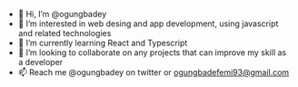 - 👋 Hi, I’m @ogungbadey
- 👀 I’m interested in web desing and app development, using javascript and related technologies
- 🌱 I’m currently learning React and Typescript
- 💞️ I’m looking to collaborate on any projects that can improve my skill as a developer
- 📫 Reach me @ogungbadey on twitter or ogungbadefemi93@gmail.com

<!---
ogungbadey/ogungbadey is a ✨ special ✨ repository because its `README.md` (this file) appears on your GitHub profile.
You can click the Preview link to take a look at your changes.
--->
